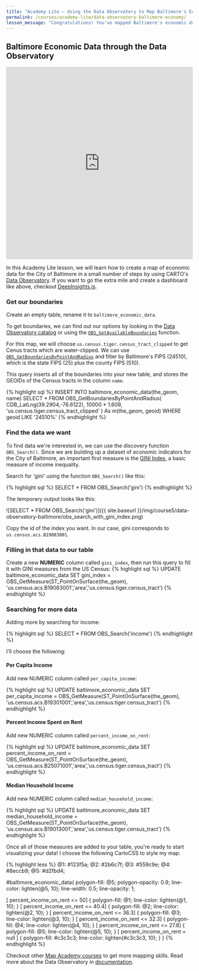```yaml
---
title: "Academy Lite — Using the Data Observatory to Map Baltimore's Economic Data"
permalink: /courses/academy-lite/data-observatory-baltimore-economy/
lesson_message: "Congratulations! You've mapped Baltimore's economic data in CARTO using the Data Observatory!"
---
```


## Baltimore Economic Data through the Data Observatory

<iframe width="100%" height="520" frameborder="0" src="https://public.carto.com/builder/543510f6-7e25-4958-bfe6-25b69325a54b/embed" allowfullscreen webkitallowfullscreen mozallowfullscreen oallowfullscreen msallowfullscreen></iframe>

In this Academy Lite lesson, we will learn how to create a map of economic data for the City of Baltimore in a small number of steps by using CARTO's [Data Observatory](https://carto.com/data-observatory/). If you want to go the extra mile and create a dashboard like above, checkout [DeepInsights.js](https://github.com/CartoDB/deep-insights.js).

### Get our boundaries

Create an empty table, rename it to `baltimore_economic_data`.

To get boundaries, we can find out our options by looking in the [Data Observatory catalog](https://cartodb.github.io/bigmetadata/observatory.pdf) or using the [`OBS_GetAvailableBoundaries`](https://carto.com/docs/cartodb-platform/data/discovery-functions/#obsgetavailableboundariespointgeometry) function.

For this map, we will choose `us.census.tiger.census_tract_clipped` to get Cenus tracts which are water-clipped. We can use [`OBS_GetBoundariesByPointAndRadius`](https://carto.com/docs/cartodb-platform/data/boundary-functions/#obsgetboundariesbypointandradiuspoint-geometry-radius-numeric-boundaryid-text) and filter by Baltimore's FIPS (24510), which is the state FIPS (25) plus the county FIPS (510).

This query inserts all of the boundaries into your new table, and stores the GEOIDs of the Census tracts in the column `name`.

{% highlight sql %}
INSERT INTO baltimore_economic_data(the_geom, name)
SELECT *
FROM OBS_GetBoundariesByPointAndRadius(
  CDB_LatLng(39.2904,-76.6122),
  10000 * 1.609,
  'us.census.tiger.census_tract_clipped'
) As m(the_geom, geoid)
WHERE geoid LIKE '24510%'
{% endhighlight %}

### Find the data we want

To find data we're interested in, we can use the discovery function `OBS_Search()`. Since we are building up a dataset of economic indicators for the City of Baltimore, an important first measure is the [GINI Index](https://en.wikipedia.org/wiki/Gini_coefficient), a basic measure of income inequality.

Search for 'gini' using the function `OBS_Search()` like this:

{% highlight sql %}
SELECT *
FROM OBS_Search('gini')
{% endhighlight %}

The temporary output looks like this:

![SELECT * FROM OBS_Search('gini')]({{ site.baseurl }}/img/course5/data-observatory-baltimore/obs_search_with_gini_index.png)

Copy the id of the index you want. In our case, gini corresponds to `us.census.acs.B19083001`.

### Filling in that data to our table

Create a new **NUMERIC** column called `gini_index`, then run this query to fill it with GINI measures from the US Census:
{% highlight sql %}
UPDATE baltimore_economic_data
SET gini_index = OBS_GetMeasure(ST_PointOnSurface(the_geom), 'us.census.acs.B19083001','area','us.census.tiger.census_tract')
{% endhighlight %}

### Searching for more data

Adding more by searching for income:

{% highlight sql %}
SELECT *
FROM OBS_Search('income')
{% endhighlight %}

I'll choose the following:

#### Per Capita Income

Add new NUMERIC column called `per_capita_income`:

{% highlight sql %}
UPDATE baltimore_economic_data
SET per_capita_income = OBS_GetMeasure(ST_PointOnSurface(the_geom), 'us.census.acs.B19301001','area','us.census.tiger.census_tract')
{% endhighlight %}

#### Percent Income Spent on Rent

Add new NUMERIC column called `percent_income_on_rent`:

{% highlight sql %}
UPDATE baltimore_economic_data
SET percent_income_on_rent = OBS_GetMeasure(ST_PointOnSurface(the_geom), 'us.census.acs.B25071001','area','us.census.tiger.census_tract')
{% endhighlight %}

#### Median Household Income

Add new NUMERIC column called `median_household_income`:

{% highlight sql %}
UPDATE baltimore_economic_data
SET median_household_income = OBS_GetMeasure(ST_PointOnSurface(the_geom), 'us.census.acs.B19013001','area','us.census.tiger.census_tract')
{% endhighlight %}

Once all of those measures are added to your table, you're ready to start visualizing your data! I choose the following CartoCSS to style my map:

{% highlight less %}
@1: #123f5a;
@2: #2b6c7f;
@3: #559c9e;
@4: #8eccb9;
@5: #d2fbd4;

#baltimore_economic_data{
  polygon-fill: @5;
  polygon-opacity: 0.9;
  line-color: lighten(@5, 10);
  line-width: 0.5;
  line-opacity: 1;

  [ percent_income_on_rent <= 50] {
     polygon-fill: @1;
     line-color: lighten(@1, 10);
  }
  [ percent_income_on_rent <= 40.4] {
     polygon-fill: @2;
     line-color: lighten(@2, 10);
  }
  [ percent_income_on_rent <= 36.3] {
     polygon-fill: @3;
     line-color: lighten(@3, 10);
  }
  [ percent_income_on_rent <= 32.3] {
     polygon-fill: @4;
     line-color: lighten(@4, 10);
  }
  [ percent_income_on_rent <= 27.8] {
     polygon-fill: @5;
     line-color: lighten(@5, 10);
  }
  [ percent_income_on_rent = null ] {
      polygon-fill: #c3c3c3;
      line-color: lighten(#c3c3c3, 10);
  }
}
{% endhighlight %}

Checkout other [Map Academy courses](https://carto.com/academy/) to get more mapping skills. Read more about the Data Observatory in [documentation](https://carto.com/docs/cartodb-platform/data/).

